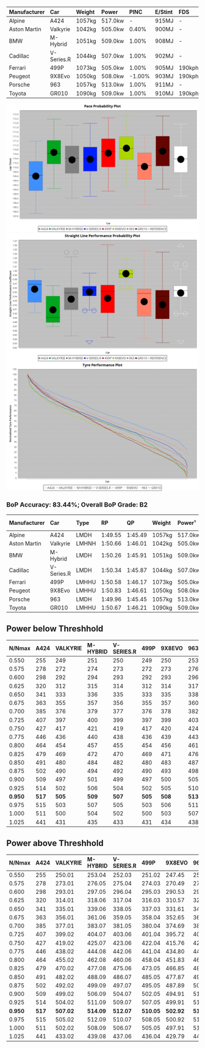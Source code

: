 | Manufacturer | Car        | Weight | Power   | PINC    | E/Stint | FDS     |
|:-|:-|:-|:-|:-|:-|:-|
| Alpine       | A424       | 1057kg | 517.0kw |    -    | 915MJ   |    -    |
| Aston Martin | Valkyrie   | 1042kg | 505.0kw | 0.40%   | 900MJ   |    -    |
| BMW          | M-Hybrid   | 1051kg | 509.0kw | 1.00%   | 908MJ   |    -    |
| Cadillac     | V-Series.R | 1044kg | 507.0kw | 1.00%   | 902MJ   |    -    |
| Ferrari      | 499P       | 1073kg | 505.0kw | 1.00%   | 905MJ   | 190kph  |
| Peugeot      | 9X8Evo     | 1050kg | 508.0kw | -1.00%  | 903MJ   | 190kph  |
| Porsche      | 963        | 1057kg | 513.0kw | 1.00%   | 911MJ   |    -    |
| Toyota       | GR010      | 1090kg | 509.0kw | 1.00%   | 910MJ   | 190kph  |

![PACECHART](./IMG/ACOMETHOD.png)
![STRAIGHTLINEPERFORMANCECHART](./IMG/ACOMETHOD_sp.png)
![TYREPERFORMANCECHART](./IMG/ACOMETHOD_tw.png)

### BoP Accuracy: 83.44%; Overall BoP Grade: B2
| Manufacturer | Car        | Type  | RP      | QP      | Weight | Power¹  | Threshhold | PINC    | Power²   | E/Stint | AVG Vmax  | FDS     | RDLC | L/Stint | BOP-Grade | Model Accuracy | Model Points | Match% | SimDiff |
|:-|:-|:-|:-|:-|:-|:-|:-|:-|:-|:-|:-|:-|:-|:-|:-|:-|:-|:-|:-|
| Alpine       | A424       | LMDH  | 1:49.55 | 1:45.49 | 1057kg | 517.0kw | 210.0kph   |    -    | 517.00kw |  915MJ  | 286.02kph |    -    | 1.01 | 33      | -D2       | 97.47%         | 1810         | 63.00% | +0.80   |
| Aston Martin | Valkyrie   | LMHNH | 1:50.66 | 1:46.01 | 1042kg | 505.0kw | 210.0kph   | 0.40%   | 507.00kw |  900MJ  | 277.08kph |    -    | 1.04 | 33      | +C2       | 100.00%        | 466          | 74.89% | #       |
| BMW          | M-Hybrid   | LMDH  | 1:50.26 | 1:45.91 | 1051kg | 509.0kw | 210.0kph   | 1.00%   | 514.10kw |  908MJ  | 281.75kph |    -    | 1.02 | 33      | ~A1       | 100.00%        | 3339         | 96.33% | +0.63   |
| Cadillac     | V-Series.R | LMDH  | 1:50.34 | 1:45.87 | 1044kg | 507.0kw | 210.0kph   | 1.00%   | 512.10kw |  902MJ  | 282.60kph |    -    | 1.03 | 33      | ~A1       | 99.00%         | 6039         | 97.16% | +0.73   |
| Ferrari      | 499P       | LMHHU | 1:50.58 | 1:46.17 | 1073kg | 505.0kw | 210.0kph   | 1.00%   | 510.10kw |  905MJ  | 280.07kph | 190kph  | 1.04 | 33      | +A2       | 99.56%         | 7418         | 94.03% | +0.09   |
| Peugeot      | 9X8Evo     | LMHHU | 1:50.83 | 1:46.61 | 1050kg | 508.0kw | 210.0kph   | -1.00%  | 502.90kw |  903MJ  | 289.88kph | 190kph  | 1.00 | 33      | +B2       | 100.00%        | 1889         | 80.15% | +0.78   |
| Porsche      | 963        | LMDH  | 1:49.96 | 1:45.45 | 1057kg | 513.0kw | 210.0kph   | 1.00%   | 518.10kw |  911MJ  | 280.34kph |    -    | 1.02 | 33      | -C1       | 100.00%        | 14574        | 78.41% | +0.49   |
| Toyota       | GR010      | LMHHU | 1:50.67 | 1:46.21 | 1090kg | 509.0kw | 210.0kph   | 1.00%   | 514.10kw |  910MJ  | 277.32kph | 190kph  | 1.01 | 33      | +B2       | 97.78%         | 5323         | 83.53% | +0.17   |

## Power below Threshhold
| N/Nmax    | A424    | VALKYRIE | M-HYBRID | V-SERIES.R | 499P    | 9X8EVO  | 963     | GR010   |
|:-|:-|:-|:-|:-|:-|:-|:-|:-|
|  0.550    |  255    |  249     |  251     |  250       |  249    |  250    |  253    |  251    |
|  0.575    |  278    |  272     |  274     |  273       |  272    |  273    |  276    |  274    |
|  0.600    |  298    |  292     |  294     |  293       |  292    |  293    |  296    |  294    |
|  0.625    |  320    |  312     |  315     |  314       |  312    |  314    |  317    |  315    |
|  0.650    |  341    |  333     |  336     |  335       |  333    |  335    |  338    |  336    |
|  0.675    |  363    |  355     |  357     |  356       |  355    |  357    |  360    |  357    |
|  0.700    |  385    |  376     |  379     |  377       |  376    |  378    |  382    |  379    |
|  0.725    |  407    |  397     |  400     |  399       |  397    |  399    |  403    |  400    |
|  0.750    |  427    |  417     |  421     |  419       |  417    |  420    |  424    |  421    |
|  0.775    |  446    |  436     |  440     |  438       |  436    |  439    |  443    |  440    |
|  0.800    |  464    |  454     |  457     |  455       |  454    |  456    |  461    |  457    |
|  0.825    |  479    |  469     |  472     |  470       |  469    |  471    |  476    |  472    |
|  0.850    |  491    |  480     |  484     |  482       |  480    |  483    |  487    |  484    |
|  0.875    |  502    |  490     |  494     |  492       |  490    |  493    |  498    |  494    |
|  0.900    |  509    |  497     |  501     |  499       |  497    |  500    |  505    |  501    |
|  0.925    |  514    |  502     |  506     |  504       |  502    |  505    |  510    |  506    |
| **0.950** | **517** | **505**  | **509**  | **507**    | **505** | **508** | **513** | **509** |
|  0.975    |  515    |  503     |  507     |  505       |  503    |  506    |  511    |  507    |
|  1.000    |  511    |  500     |  504     |  502       |  500    |  503    |  507    |  504    |
|  1.025    |  441    |  431     |  435     |  433       |  431    |  434    |  438    |  435    |

## Power above Threshhold
| N/Nmax    | A424    | VALKYRIE   | M-HYBRID   | V-SERIES.R | 499P       | 9X8EVO     | 963        | GR010      |
|:-|:-|:-|:-|:-|:-|:-|:-|:-|
|  0.550    |  255    |  250.01    |  253.04    |  252.03    |  251.02    |  247.45    |  255.06    |  253.04    |
|  0.575    |  278    |  273.01    |  276.05    |  275.04    |  274.03    |  270.49    |  278.07    |  276.05    |
|  0.600    |  298    |  293.01    |  297.05    |  296.04    |  295.03    |  290.53    |  299.08    |  297.05    |
|  0.625    |  320    |  314.01    |  318.06    |  317.04    |  316.03    |  310.57    |  321.08    |  318.06    |
|  0.650    |  341    |  335.01    |  339.06    |  338.05    |  337.03    |  331.61    |  342.09    |  339.06    |
|  0.675    |  363    |  356.01    |  361.06    |  359.05    |  358.04    |  352.65    |  364.09    |  361.06    |
|  0.700    |  385    |  377.01    |  383.07    |  381.05    |  380.04    |  374.69    |  386.10    |  383.07    |
|  0.725    |  407    |  399.02    |  404.07    |  403.06    |  401.04    |  395.72    |  407.10    |  404.07    |
|  0.750    |  427    |  419.02    |  425.07    |  423.06    |  422.04    |  415.76    |  428.11    |  425.07    |
|  0.775    |  446    |  438.02    |  444.08    |  442.06    |  441.04    |  434.80    |  447.11    |  444.08    |
|  0.800    |  464    |  455.02    |  462.08    |  460.06    |  458.04    |  451.83    |  465.12    |  462.08    |
|  0.825    |  479    |  470.02    |  477.08    |  475.06    |  473.05    |  466.85    |  480.12    |  477.08    |
|  0.850    |  491    |  482.02    |  488.09    |  486.07    |  485.05    |  477.87    |  492.12    |  488.09    |
|  0.875    |  502    |  492.02    |  499.09    |  497.07    |  495.05    |  487.89    |  503.13    |  499.09    |
|  0.900    |  509    |  499.02    |  506.09    |  504.07    |  502.05    |  494.91    |  510.13    |  506.09    |
|  0.925    |  514    |  504.02    |  511.09    |  509.07    |  507.05    |  499.91    |  515.13    |  511.09    |
| **0.950** | **517** | **507.02** | **514.09** | **512.07** | **510.05** | **502.92** | **518.13** | **514.09** |
|  0.975    |  515    |  505.02    |  512.09    |  510.07    |  508.05    |  500.92    |  516.13    |  512.09    |
|  1.000    |  511    |  502.02    |  508.09    |  506.07    |  505.05    |  497.91    |  512.13    |  508.09    |
|  1.025    |  441    |  433.02    |  439.08    |  437.06    |  436.04    |  429.79    |  442.11    |  439.08    |
